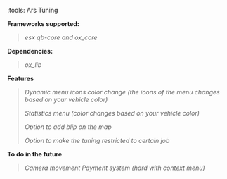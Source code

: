 
:tools: Ars Tuning



**Frameworks supported:**
> *esx
> qb-core 
> and ox_core*

**Dependencies:**
> *ox_lib*

**Features**
> *Dynamic menu icons color change (the icons of the*
> *menu changes based on your vehicle color)*
> 
> *Statistics menu (color changes based on your vehicle color)*
> 
> *Option to add blip on the map*
> 
> *Option to make the tuning restricted to certain job*
> 

**To do in the future**
> *Camera movement
> Payment system (hard with context menu)*
